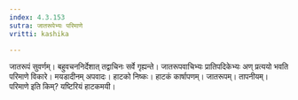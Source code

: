 ```yaml
---
index: 4.3.153
sutra: जातरूपेभ्यः परिमाणे
vritti: kashika

---
```

जातरूपं सुवर्णम्। बहुवचननिर्देशात् तद्वाचिनः सर्वे गृह्यन्ते। जातरूपवाचिभ्यः प्रातिपदिकेभ्यः अण् प्रत्ययो भवति परिमाणे विकारे। मयडादीनम् अपवादः। हाटको निष्कः। हाटकं कार्षापणम्। जातरूपम्। तापनीयम्। परिमाणे इति किम्? यष्टिरियं हाटकमयी।